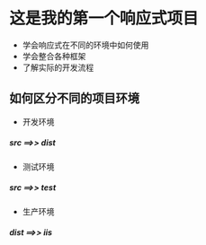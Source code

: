 #   这是我的第一个**响应式**项目
* 学会响应式在不同的环境中如何使用
* 学会整合各种框架
* 了解实际的开发流程
## 如何区分不同的项目环境
* 开发环境
##### src  ==>>  dist
* 测试环境
##### src  ==>>  test
* 生产环境
##### dist  ==>>  iis
